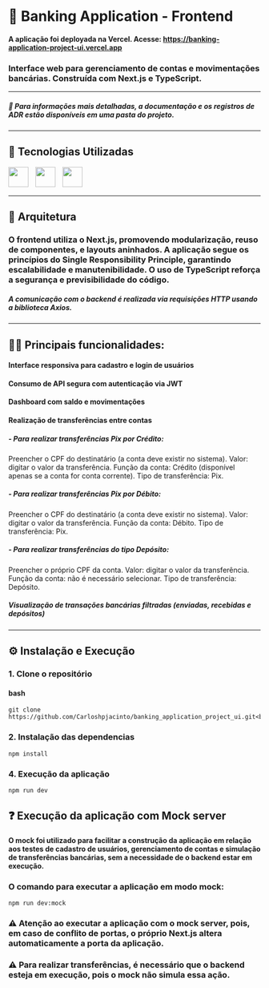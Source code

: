 # 🏦 Banking Application - Frontend

#### A aplicação foi deployada na Vercel. Acesse: https://banking-application-project-ui.vercel.app

### Interface web para gerenciamento de contas e movimentações bancárias. Construída com **Next.js** e **TypeScript**.

---

##### 📄 Para informações mais detalhadas, a documentação e os registros de ADR estão disponíveis em uma pasta do projeto.

---

## 🚀 Tecnologias Utilizadas

<div>
  <img src="https://cdn.jsdelivr.net/gh/devicons/devicon@latest/icons/nextjs/nextjs-original-wordmark.svg" width="40" height="40" style="margin-right: 10px;" />
  <img src="https://cdn.jsdelivr.net/gh/devicons/devicon@latest/icons/typescript/typescript-original.svg" width="40" height="40" style="margin-right: 10px;" />
  <img src="https://cdn.jsdelivr.net/gh/devicons/devicon@latest/icons/axios/axios-plain.svg" width="40" height="40" />
</div>

---

## 📁 Arquitetura  

### O frontend utiliza o **Next.js**, promovendo modularização, reuso de componentes, e layouts aninhados. A aplicação segue os princípios do **Single Responsibility Principle**, garantindo escalabilidade e manutenibilidade. O uso de **TypeScript** reforça a segurança e previsibilidade do código.

##### A comunicação com o backend é realizada via requisições HTTP usando a biblioteca **Axios**.

---

## 👨‍💻 Principais funcionalidades:

#### Interface responsiva para cadastro e login de usuários
#### Consumo de API segura com autenticação via JWT
#### Dashboard com saldo e movimentações
#### Realização de transferências entre contas

##### - Para realizar transferências Pix por Crédito:
Preencher o CPF do destinatário (a conta deve existir no sistema).
Valor: digitar o valor da transferência.
Função da conta: Crédito (disponível apenas se a conta for conta corrente).
Tipo de transferência: Pix.

##### - Para realizar transferências Pix por Débito:
Preencher o CPF do destinatário (a conta deve existir no sistema).
Valor: digitar o valor da transferência.
Função da conta: Débito.
Tipo de transferência: Pix.

##### - Para realizar transferências do tipo Depósito:
Preencher o próprio CPF da conta.
Valor: digitar o valor da transferência.
Função da conta: não é necessário selecionar.
Tipo de transferência: Depósito.

##### Visualização de transações bancárias filtradas (enviadas, recebidas e depósitos)

---

## ⚙️ Instalação e Execução

### 1. Clone o repositório

#### bash

    git clone https://github.com/Carloshpjacinto/banking_application_project_ui.git<br>

### 2. Instalação das dependencias

    npm install

### 4. Execução da aplicação

    npm run dev

## ❓ Execução da aplicação com Mock server

#### O mock foi utilizado para facilitar a construção da aplicação em relação aos testes de cadastro de usuários, gerenciamento de contas e simulação de transferências bancárias, sem a necessidade de o backend estar em execução.

### O comando para executar a aplicação em modo mock:

    npm run dev:mock

### ⚠️ Atenção ao executar a aplicação com o mock server, pois, em caso de conflito de portas, o próprio Next.js altera automaticamente a porta da aplicação.

### ⚠️ Para realizar transferências, é necessário que o backend esteja em execução, pois o mock não simula essa ação.
